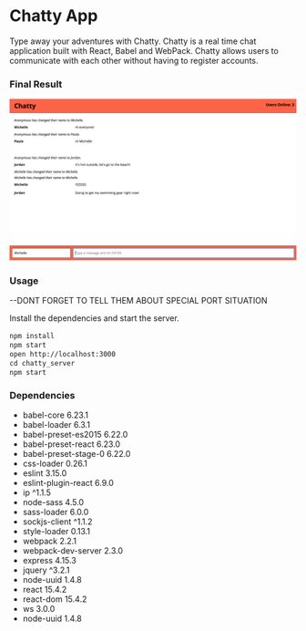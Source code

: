 Chatty App
=====================
Type away your adventures with Chatty. Chatty is a real time chat application built with React, Babel and WebPack. Chatty allows users to communicate with each other without having to register accounts.

### Final Result

![image of homepage](https://github.com/kamir222/Chatty-app/blob/master/build/final-result.png)

### Usage

--DONT FORGET TO TELL THEM ABOUT SPECIAL PORT SITUATION

Install the dependencies and start the server.

```
npm install
npm start
open http://localhost:3000
cd chatty_server
npm start
```


### Dependencies

* babel-core 6.23.1
* babel-loader 6.3.1
* babel-preset-es2015 6.22.0
* babel-preset-react 6.23.0
* babel-preset-stage-0 6.22.0
* css-loader 0.26.1
* eslint 3.15.0
* eslint-plugin-react 6.9.0
* ip ^1.1.5
* node-sass 4.5.0
* sass-loader 6.0.0
* sockjs-client ^1.1.2
* style-loader 0.13.1
* webpack 2.2.1
* webpack-dev-server 2.3.0
* express 4.15.3
* jquery ^3.2.1
* node-uuid 1.4.8
* react 15.4.2
* react-dom 15.4.2
* ws 3.0.0
* node-uuid 1.4.8
